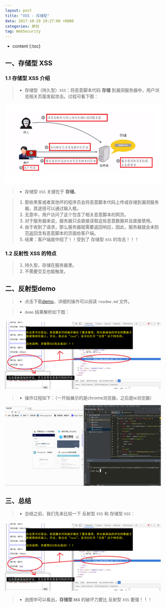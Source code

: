 ```yaml
---
layout: post
title: "XSS - 存储型"
data: 2017-10-29 19:27:00 +0800
categories: 原创
tag: WebSecurity
---
```

* content
{:toc}

<!-- more -->


## 一、存储型 XSS

### 1.1 存储型 XSS 介绍

> * 存储型（持久型）`XSS`：将恶意脚本代码 **存储** 到漏洞服务器中，用户浏览相关页面发起攻击。过程可看下图：

![safe](/styles/images/web/security/security-03.png)

> * 存储型 `XSS` 关键在于 **存储**。

> 1. 那些黑客或者其他坏的程序员会将恶意脚本代码上传或存储到漏洞服务器，其途径可以通过输入框。
> 2. 无意中，用户访问了这个包含了相关恶意脚本的网页。
> 3. 对于服务器来说，服务器只会直接读取这些恶意数据并且直接使用。
> 4. 由于收到了请求，那么服务器就需要返回响应，因此，服务器就会未防范返回含有恶意脚本的页面给客户端。
> 5. 结果：客户端就中招了！！受到了 存储型 `XSS` 的攻击！！！

### 1.2 反射性 XSS 的特点

> 1. 持久型，存储在服务器里。
> 2. 不需要交互也能触发。

## 二、反射型demo

> * 点击下载[demo](/effects/files/webSecurity/storageType.zip)，详细的操作可以阅读 `readme.md` 文件。

> * `demo` 结果解析如下图：

![demo](/styles/images/web/security/security-04.png)

> * 操作过程如下：（一开始展示的是chrome浏览器，之后是ie浏览器）

![demo](/effects/images/webSecurity/webSecurity-02.gif)

## 三、总结

> * 总结之前，我们先来比较一下 反射型 `XSS` 和 存储型 `XSS`：

![demo](/styles/images/web/security/security-04.png)

> * 由图中可以看出，**存储型 `XSS`** 的破坏力要比 反射型 `XSS` 要强！！！

